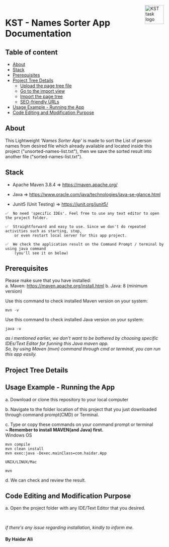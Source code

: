 <a href="https://github.com/haidargit/KST-SortingThousandNames-Haidar_Ali">
    <img src="https://www.kst.co.id/images/kst-logo-100x100.png" alt="KST task logo" title="KST" align="right" height="60" />
</a>

# KST - Names Sorter App Documentation

## Table of content

- [About](#about)
- [Stack](#stack)
- [Prerequisites](#prerequisites)
- [Project Tree Details](#project-tree-details)
    - [Upload the page tree file](#upload-the-page-tree-file)
    - [Go to the import view](#go-to-the-import-view)
    - [Import the page tree](#import-the-page-tree)
    - [SEO-friendly URLs](#seo-friendly-urls)
- [Usage Example - Running the App](#usage-example---running-the-app)
- [Code Editing and Modification Purpose](#code-editing-and-modification-purpose)

## About
This Lightweight _'Names Sorter App'_ is made to sort the List of person names from desired file which already available and located inside this project
("unsorted-names-list.txt"), then we save the sorted result into another file ("sorted-names-list.txt").

## Stack
- Apache Maven 3.8.4    => https://maven.apache.org/

- Java          => https://www.oracle.com/java/technologies/java-se-glance.html

- Junit5 (Unit Testing) => https://junit.org/junit5/

```
✅  No need 'specific IDEs'. Feel free to use any text editor to open the project folder. 

✅  Straightforward and easy to use. Since we don't do repeated activities such as starting, stop,  
    or even restart local server for this app project.  

✅  We check the application result on the Command Prompt / terminal by using java command  
    (you'll see it on below)
```

## Prerequisites
Please make sure that you have installed:  
a. Maven: https://maven.apache.org/install.html
b. Java: 8 (minimum version)

Use this command to check installed Maven version on your system:
```
mvn -v
```
Use this command to check installed Java version on your system:
```
java -v
```
_as i mentioned earlier, we don't want to be bothered by choosing specific IDEs/Text Editor for funning this Java maven app.  
So, by using Maven (mvn) command through cmd or terminal, you can run this app easily._

## Project Tree Details


## Usage Example - Running the App
a. Download or clone this repository to your local computer

b. Navigate to the folder location of this project that you just downloaded through command prompt(CMD) or Terminal.

c. Type or copy these commands on your command prompt or terminal  
    **~ Remember to install MAVEN(and Java) first.**  
    Windows OS  
```
mvn compile  
mvn clean install  
mvn exec:java -Dexec.mainClass=com.haidar.App  
```
    UNIX/LINUX/Mac
```
mvn
```

d. We can check and review the result.  


## Code Editing and Modification Purpose
a. Open the project folder with any IDE/Text Editor that you desired.

<br />

_if there's any issue regarding installation, kindly to inform me._    
  
#### By Haidar Ali
